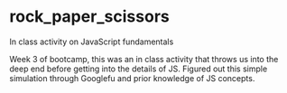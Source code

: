 # rock_paper_scissors
In class activity on JavaScript fundamentals

Week 3 of bootcamp, this was an in class activity that throws us into the deep end before getting into the details of JS. Figured out this simple simulation through Googlefu and prior knowledge of JS concepts.
